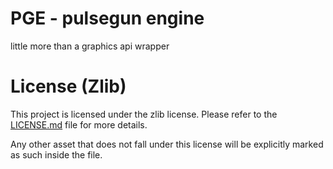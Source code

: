 # PGE - pulsegun engine

little more than a graphics api wrapper

# License (Zlib)

This project is licensed under the zlib license. Please refer to the [LICENSE.md](LICENSE.md) file for more details.

Any other asset that does not fall under this license will be explicitly marked as such inside the file.
